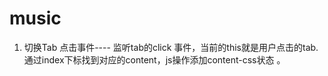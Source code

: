 # music
1. 切换Tab
点击事件---- 监听tab的click 事件，当前的this就是用户点击的tab.
通过index下标找到对应的content，js操作添加content-css状态 。
